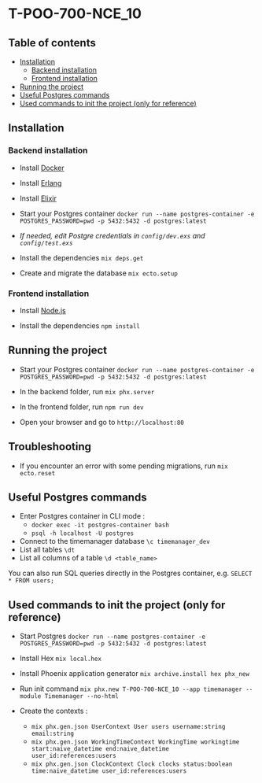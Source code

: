 # T-POO-700-NCE_10

## Table of contents

- [Installation](#installation)
  - [Backend installation](#backend-installation)
  - [Frontend installation](#frontend-installation)
- [Running the project](#running-the-project)
- [Useful Postgres commands](#useful-postgres-commands)
- [Used commands to init the project (only for reference)](#used-commands-to-init-the-project-only-for-reference)

## Installation

### Backend installation

- Install [Docker](https://desktop.docker.com/win/main/amd64/Docker%20Desktop%20Installer.exe?utm_source=docker&utm_medium=webreferral&utm_campaign=dd-smartbutton&utm_location=module)

- Install [Erlang](https://erlang.org/download/otp_win64_27.1.exe)

- Install [Elixir](https://objects.githubusercontent.com/github-production-release-asset-2e65be/1234714/228b2629-2ae4-49a0-a085-75c4c4af46d3?X-Amz-Algorithm=AWS4-HMAC-SHA256&X-Amz-Credential=releaseassetproduction%2F20241007%2Fus-east-1%2Fs3%2Faws4_request&X-Amz-Date=20241007T085513Z&X-Amz-Expires=300&X-Amz-Signature=f4bd4495bd681f467d1598acd01f61b9655084da7a951dae8eea8fef8637437d&X-Amz-SignedHeaders=host&response-content-disposition=attachment%3B%20filename%3Delixir-otp-27.exe&response-content-type=application%2Foctet-stream)

- Start your Postgres container `docker run --name postgres-container -e POSTGRES_PASSWORD=pwd -p 5432:5432 -d postgres:latest`

- *If needed, edit Postgre credentials in `config/dev.exs` and `config/test.exs`*

- Install the dependencies `mix deps.get`

- Create and migrate the database `mix ecto.setup`

### Frontend installation

- Install [Node.js](https://nodejs.org/en/download/)

- Install the dependencies `npm install`

## Running the project

- Start your Postgres container `docker run --name postgres-container -e POSTGRES_PASSWORD=pwd -p 5432:5432 -d postgres:latest`

- In the backend folder, run `mix phx.server`

- In the frontend folder, run `npm run dev`

- Open your browser and go to `http://localhost:80`

## Troubleshooting

- If you encounter an error with some pending migrations, run `mix ecto.reset`

## Useful Postgres commands

- Enter Postgres container in CLI mode :
  - `docker exec -it postgres-container bash`
  - `psql -h localhost -U postgres`
- Connect to the timemanager database `\c timemanager_dev`
- List all tables `\dt`
- List all columns of a table `\d <table_name>`

You can also run SQL queries directly in the Postgres container, e.g. `SELECT * FROM users;`

## Used commands to init the project (only for reference)

- Start Postgres `docker run --name postgres-container -e POSTGRES_PASSWORD=pwd -p 5432:5432 -d postgres:latest`

- Install Hex `mix local.hex`

- Install Phoenix application generator `mix archive.install hex phx_new`

- Run init command `mix phx.new T-POO-700-NCE_10 --app timemanager --module Timemanager --no-html`

- Create the contexts :
  - `mix phx.gen.json UserContext User users username:string email:string`
  - `mix phx.gen.json WorkingTimeContext WorkingTime workingtime start:naive_datetime end:naive_datetime user_id:references:users`
  - `mix phx.gen.json ClockContext Clock clocks status:boolean time:naive_datetime user_id:references:users`
